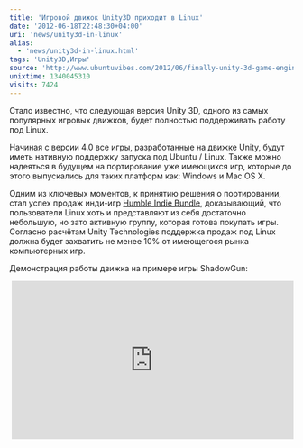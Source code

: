 ```yaml
---
title: 'Игровой движок Unity3D приходит в Linux'
date: '2012-06-18T22:48:30+04:00'
uri: 'news/unity3d-in-linux'
alias: 
  - 'news/unity3d-in-linux.html'
tags: 'Unity3D,Игры'
source: 'http://www.ubuntuvibes.com/2012/06/finally-unity-3d-game-engine-adds-linux.html'
unixtime: 1340045310
visits: 7424
---
```

Стало известно, что следующая версия Unity 3D, одного из самых популярных игровых движков, будет полностью поддерживать работу под Linux.

Начиная с версии 4.0 все игры, разработанные на движке Unity, будут иметь нативную поддержку запуска под Ubuntu / Linux. Также можно надеяться в будущем на портирование уже имеющихся игр, которые до этого выпускались для таких платформ как: Windows и Mac OS X.

Одним из ключевых моментов, к принятию решения о портировании, стал успех продаж инди-игр [Humble Indie Bundle](news/the-humble-indie-bundle-v), доказывающий, что пользователи Linux хоть и представляют из себя достаточно небольшую, но зато активную группу, которая готова покупать игры. Согласно расчётам Unity Technologies поддержка продаж под Linux должна будет захватить не менее 10% от имеющегося рынка компьютерных игр.

Демонстрация работы движка на примере игры ShadowGun:

 <iframe src="http://www.youtube.com/embed/7aVttB25oPo" frameborder="0" width="500" height="281"></iframe>
